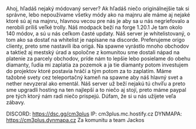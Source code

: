 Ahoj, hľadáš nejaký módovaný server?
Ak hľadáš niečo originálnejšie tak si správne, lebo nepoužívame všetky módy ako na majnru ale máme aj nejaké ktoré sú aj na majnru, hlavnou vecou pre nás je aby sa u nás negriefovalo a nerobili príliš veľké trolly.
Náš modpack beží na forge 1.20.1
Je tam okolo 140 módov, a sú u nás ceľkom časté updaty.
Náš server je whitelistovaný, o tom ako sa dostať na whitelist je napísane na discorde.
Preferujeme origo clienty, preto sme nastavili iba origá.
Na spawne vyrástlo mnoho obchodov a taktiež aj mestský úrad a spoločne z komunitou sme dostali nápad na platenie za parcely obchodov, príde nám to lepšie lebo posielame do obehu diamanty, ľudia mi zaplatia za pozemok a ja tie diamanty potom investujem do projektov ktoré postavia hráčí a tým potom za to zaplatím.
Máme tažobné svety cez teleportačný kameň na spawne aby náš hlavný svet a nether nevyzeral ako ementál.
Náš server už beží nejakú tú chvíľu a preto sme upgradli hosting na ten najlepší a to niečo aj stojí, preto máme paypal pre tých ktorý nám radi niečo prispejú.
Dúfam, že si u nás užijete veľa zábavy.

DISCORD: https://dsc.gg/cm3plus
IP: cm3plus.mc.hostify.cz
DYNMAPA: https://cm3plus.dynmapa.cz
Za komunitu a team Jackos
